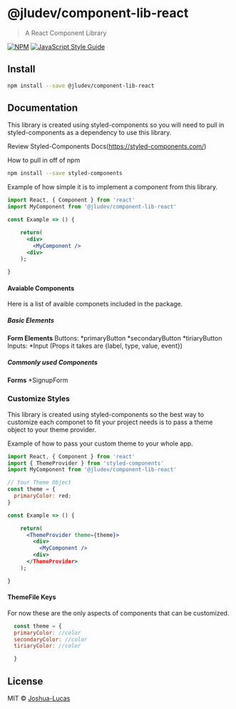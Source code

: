 # @jludev/component-lib-react

> A React Component Library

[![NPM](https://img.shields.io/npm/v/@jludev/component-lib-react.svg)](https://www.npmjs.com/package/@jludev/component-lib-react) [![JavaScript Style Guide](https://img.shields.io/badge/code_style-standard-brightgreen.svg)](https://standardjs.com)

## Install

```bash
npm install --save @jludev/component-lib-react
```

## Documentation

This library is created using styled-components so you will need to pull in styled-components as a dependency to use this library.

Review Styled-Components Docs(https://styled-components.com/)

How to pull in off of npm

```bash
npm install --save styled-components
```

Example of how simple it is to implement a component from this library.

```jsx
import React, { Component } from 'react'
import MyComponent from '@jludev/component-lib-react'

const Example => () {

    return(
      <div>
        <MyComponent />
      <div>
    );

}
```

#### Avaiable Components

Here is a list of avaible componets included in the package.

##### Basic Elements

**Form Elements**
Buttons:
*primaryButton
*secondaryButton
*tiriaryButton
Inputs:
*Input (Props it takes are {label, type, value, event})

##### Commonly used Components

**Forms**
\*SignupForm

### Customize Styles

This library is created using styled-components so the best way to customize each componet to fit your project needs is to pass a theme object to your theme provider.

Example of how to pass your custom theme to your whole app.

```jsx
import React, { Component } from 'react'
import { ThemeProvider } from 'styled-components'
import MyComponent from '@jludev/component-lib-react'

// Your Theme Object
const theme = {
  primaryColor: red;
}

const Example => () {

    return(
      <ThemeProvider theme={theme}>
        <div>
          <MyComponent />
        <div>
      </ThemeProvider>
    );

}
```

#### ThemeFile Keys

For now these are the only aspects of components that can be customized.

```jsx
  const theme = {
  primaryColor: //color
  secondaryColor: //color
  tiriaryColor: //color

  }
```

## License

MIT © [Joshua-Lucas](https://github.com/Joshua-Lucas)
